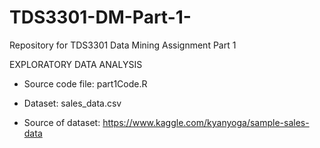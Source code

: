 # TDS3301-DM-Part-1-


Repository for TDS3301 Data Mining Assignment Part 1

EXPLORATORY DATA ANALYSIS

* Source code file: part1Code.R 

* Dataset: sales_data.csv

* Source of dataset: https://www.kaggle.com/kyanyoga/sample-sales-data




